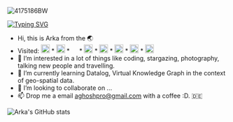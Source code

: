 
<!-- ![hero_wide_3](https://user-images.githubusercontent.com/71174892/201480375-9e39a456-7e72-4022-a131-909e5bc918f1.png) -->
![4175186BW](https://user-images.githubusercontent.com/71174892/201482577-2a0490b8-2321-45a2-b170-bb3295a023a6.jpg)

[![Typing SVG](https://readme-typing-svg.demolab.com?font=Fira+Code&pause=1000&color=F70000&center=true&width=800&lines=01011100+Hi+there%2C+I+am+Arka...+0011101010101;Currently+investigating+how+to+use+the+Knowledge+Graph+to+integrate+;large+amounts+of+data+from+various+sources+AND+in+different+formats+;under+common+semantics;0101010101001110001010101010101011010)](https://git.io/typing-svg)
 

- Hi, this is Arka from the 🌏 
- Visited: <img src=https://user-images.githubusercontent.com/71174892/201878701-12a4db49-5925-477e-92eb-6b2a84d5838b.png width="20"/> * <img src= https://user-images.githubusercontent.com/71174892/201882290-8823736f-87bb-4b39-8ca8-47afbc339774.png width="20"/> * <img src= https://user-images.githubusercontent.com/71174892/201880043-ab3a305a-eccd-40fb-85d0-7eb2ae616ff7.png width="14"/> * <img src=https://user-images.githubusercontent.com/71174892/201879030-29cd0848-ef32-46df-9a1d-12ad8258fbbb.png width="20"/> * <img src=https://user-images.githubusercontent.com/71174892/201879387-6614f7ff-931d-413a-ae2b-38f51fe56807.png width="20"/> * <img src=https://user-images.githubusercontent.com/71174892/201877973-1eccbf08-f5e0-4706-b39c-ee3d5ca123d4.png width="20"/> * <img src=https://user-images.githubusercontent.com/71174892/201881730-8119317f-d357-47ea-9cb9-e3035db7d456.png width="20"/> * <img src=https://user-images.githubusercontent.com/71174892/201880894-de386fa1-57af-4011-91fe-50602540d8fd.png width="20"/>
- 👀 I’m interested in a lot of things like coding, stargazing, photography, talking new people and travelling.
- 🌱 I’m currently learning Datalog, Virtual Knowledge Graph in the context of geo-spatial data.
- 💞️ I’m looking to collaborate on ...
- 📫 Drop me a email [aghoshpro@gmail.com](mailto:aghoshpro@gmail.com) with a coffee :D.  :de:

<!---
aghoshpro/aghoshpro is a ✨ special ✨ repository because its `README.md` (this file) appears on your GitHub profile.
You can click the Preview link to take a look at your changes.
--->

![Arka's GitHub stats](https://github-readme-stats.vercel.app/api?username=aghoshpro&theme=chartreuse-dark&show_icons=true)
<!--- ![Languages](https://github-readme-stats.vercel.app/api/top-langs/?username=aghoshpro&layout=compact) --->

